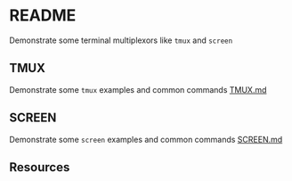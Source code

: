 # README

Demonstrate some terminal multiplexors like `tmux` and `screen`  

## TMUX

Demonstrate some `tmux` examples and common commands [TMUX.md](TMUX.md)

## SCREEN

Demonstrate some `screen` examples and common commands [SCREEN.md](SCREEN.md)  

## Resources
